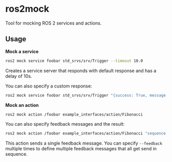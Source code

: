 # ros2mock

Tool for mocking ROS 2 services and actions.

## Usage

**Mock a service**

```bash
ros2 mock service foobar std_srvs/srv/Trigger --timeout 10.0
```

Creates a service server that responds with default response and has a delay of 10s.

You can also specify a custom response:

```bash
ros2 mock service foobar std_srvs/srv/Trigger "{success: True, message: 'Foobar'}"
```

**Mock an action**

```bash
ros2 mock action /foobar example_interfaces/action/Fibonacci
```

You can also specify feedback messages and the result: 

```bash
ros2 mock action /foobar example_interfaces/action/Fibonacci "sequence: [0, 1]" --feedback "sequence: [0]"
```

This action sends a single feedback message. You can specify `--feedback` multiple times to define
multiple feedback messages that all get send in sequence.
